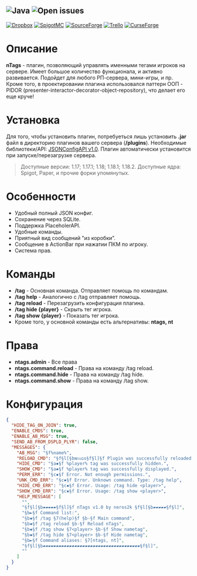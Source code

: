 ![Java](https://img.shields.io/badge/Java%20version-16-orange)
![Open issues](https://img.shields.io/github/issues-raw/neros2k/nTags)
---
[![Dropbox](https://img.shields.io/badge/Dropbox-v1.0-blue)](https://www.dropbox.com/sh/0fkk7gimpp39nl4/AADIhpj9NI6kuJHdB3JIEWK9a?dl=0)
[![SpigotMC](https://img.shields.io/badge/SpigotMC-v1.0-yellow)](https://www.spigotmc.org/resources/ntags-%E2%80%93-powerful-tool-for-management-nametags.101579/)
[![SourceForge](https://img.shields.io/badge/SourceForge-v1.0-orange)](https://sourceforge.net/projects/ntags/)
[![Trello](https://img.shields.io/badge/Trello-v1.0-blue)](https://trello.com/c/MRT8SzEn/6-ntags)
[![CurseForge](https://img.shields.io/badge/CurseForge-v1.0-green)](https://www.curseforge.com/minecraft/bukkit-plugins/ntags)

# Описание
**nTags** - плагин, позволяющий управлять именными тегами игроков на сервере. Имеет большое количество функционала, и активно развивается. Подойдет для любого РП-сервера, мини-игры, и пр. Кроме того, в проектировании плагина использовался паттерн ООП - PIDOR (presenter-interactor-decorator-object-repository), что делает его еще круче!

# Установка
Для того, чтобы установить плагин, потребуеться лишь установить **.jar** файл в директорию плагинов вашего сервера (**/plugins**). Необходимые библиотеки/API: [JSONConfigAPI v1.0](https://github.com/neros2k/JSONConfigAPI). Плагин автоматически установится при запуске/перезагрузке сервера.
> Доступные версии: 1.17; 1.17.1; 1.18; 1.18.1; 1.18.2. Доступные ядра: Spigot, Paper, и прочие форки упомянутых.
# Особенности
- Удобный полный JSON конфиг.
- Сохранение через SQLite.
- Поддержка PlaceholerAPI.
- Удобные команды.
- Приятный вид сообщений "из коробки".
- Сообщение в ActionBar при нажатии ПКМ по игроку.
- Система прав.

# Команды
- **/tag** - Основная команда. Отправляет помощь по командам.
- **/tag help** - Аналогично с /tag отправляет помощь.
- **/tag reload** - Перезагрузить конфигурация плагина.
- **/tag hide {player}** - Скрыть тег игрока.
- **/tag show {player}** - Показать тег игрока.
- Кроме того, у основной команды есть альтернативы: **ntags, nt**

# Права
- **ntags.admin** - Все права
- **ntags.command.reload** - Права на команду /tag reload.
- **ntags.command.hide** - Права на команду /tag hide.
- **ntags.command.show** - Права на команду /tag show.

# Конфигурация
```json
{
  "HIDE_TAG_ON_JOIN": true,
  "ENABLE_CMDS": true,
  "ENABLE_AB_MSG": true,
  "SEND_AB_FROM_DSPLD_PLYR": false,
  "MESSAGES": {
    "AB_MSG": "§f%name%",
    "RELOAD_CMD": "§f§l[§bɴᴛᴀɢs§f§l]§f Plugin was successfully reloaded.",
    "HIDE_CMD": "§a▪§f %player% tag was successfully hidden.",
    "SHOW_CMD": "§a▪§f %player% tag was successfully displayed.",
    "PERM_ERR": "§c▪§f Error. Not enough permissions.",
    "UNK_CMD_ERR": "§c▪§f Error. Unknown command. Type: /tag help",
    "HIDE_CMD_ERR": "§c▪§f Error. Usage: /tag hide <player>",
    "SHOW_CMD_ERR": "§c▪§f Error. Usage: /tag show <player>",
    "HELP_MESSAGE": [
      "",
      "§f§l[§b▰▰▰▰▰§f§l]§f nTags v1.0 by neros2k §f§l[§b▰▰▰▰▰§f§l]",
      "§b►§f Command list:",
      "§b▪§f /tag §7(help)§f §b-§f Main command",
      "§b▪§f /tag reload §b-§f Reload nTags",
      "§b▪§f /tag show §7<player> §b-§f Show nametag",
      "§b▪§f /tag hide §7<player> §b-§f Hide nametag",
      "§b►§f Command aliases: §7[ntags, nt]",
      "§f§l[§b▰▰▰▰▰▰▰▰▰▰▰▰▰▰▰▰▰▰▰▰▰▰▰▰▰▰▰▰▰▰▰▰▰▰▰▰▰§f§l]",
      ""
    ]
  }
}
```
